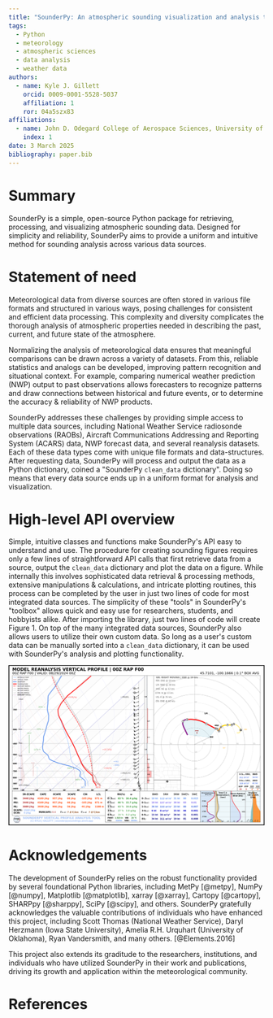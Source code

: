 ```yaml
---
title: "SounderPy: An atmospheric sounding visualization and analysis tool for Python"
tags:
  - Python
  - meteorology
  - atmospheric sciences
  - data analysis
  - weather data
authors:
  - name: Kyle J. Gillett
    orcid: 0009-0001-5528-5037
    affiliation: 1
    ror: 04a5szx83
affiliations:
  - name: John D. Odegard College of Aerospace Sciences, University of North Dakota, United States
    index: 1
date: 3 March 2025
bibliography: paper.bib
---
```



# Summary

SounderPy is a simple, open-source Python package for retrieving, processing, and
visualizing atmospheric sounding data. Designed for simplicity and reliability, SounderPy aims
to provide a uniform and intuitive method for sounding analysis across various data
sources. 

# Statement of need

Meteorological data from diverse sources are often stored in various file
formats and structured in various ways, posing challenges for consistent and
efficient data processing. This complexity and diversity complicates the thorough
analysis of atmospheric properties needed in describing the past, current, and future
state of the atmosphere. 

Normalizing the analysis of meteorological data ensures that meaningful comparisons 
can be drawn across a variety of datasets. From this, reliable statistics and analogs
can be developed, improving pattern recognition and situational context. For example, 
comparing numerical weather prediction (NWP) output to past observations allows 
forecasters to recognize patterns and draw connections between historical and future
events, or to determine the accuracy & reliability of NWP products.

SounderPy addresses these challenges by providing simple access to multiple data sources,
including National Weather Service radiosonde observations (RAOBs), Aircraft Communications 
Addressing and Reporting System (ACARS) data, NWP forecast data, and several reanalysis 
datasets. Each of these data types come with unique file formats and data-structures. After 
requesting data, SounderPy will process and output the data as a Python dictionary, coined 
a "SounderPy `clean_data` dictionary". Doing so means that every data source ends up in 
a uniform format for analysis and visualization.


# High-level API overview

Simple, intuitive classes and functions make SounderPy's API easy to understand and
use. The procedure for creating sounding figures requires only a few lines of 
straightforward API calls that first retrieve data from a source, output the `clean_data`
dictionary and plot the data on a figure. While internally this involves sophisticated
data retrieval & processing methods, extensive manipulations & calculations, and
intricate plotting routines, this process can be completed by the user in just two lines
of code for most integrated data sources. The simplicity of these "tools" in SounderPy's 
"toolbox" allows quick and easy use for researchers, students, and hobbyists alike. After 
importing the library, just two lines of code will create Figure 1. On top of the many
integrated data sources, SounderPy also allows users to utilize their own custom data. So 
long as a user's custom data can be manually sorted into a `clean_data` dictionary, it can
be used with SounderPy's analysis and plotting functionality. 




![Figure 1: A sounding figure of NCEP RAP reanalysis data for a severe weather event in northern South Dakota on August 28th, 2024](figure_1.jpg)

# Acknowledgements

The development of SounderPy relies on the robust functionality provided by
several foundational Python libraries, including MetPy [@metpy], NumPy [@numpy], Matplotlib [@matplotlib],
xarray [@xarray], Cartopy [@cartopy], SHARPpy [@sharppy], SciPy [@scipy], and others. SounderPy gratefully acknowledges the
valuable contributions of individuals who have enhanced this project, including
Scott Thomas (National Weather Service), Daryl Herzmann (Iowa State University),
Amelia R.H. Urquhart (University of Oklahoma), Ryan Vandersmith, and many others. [@Elements.2016]

This project also extends its graditude to the researchers, institutions, and 
individuals who have utilized SounderPy in their work and publications, driving
its growth and application within the meteorological community.

# References
